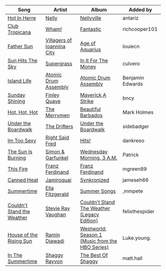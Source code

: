 | Song | Artist | Album | Added by |
|-|-|-|-|
| [Hot In Herre](https://open.spotify.com/track/04KTF78FFg8sOHC1BADqbY) | [Nelly](https://open.spotify.com/artist/2gBjLmx6zQnFGQJCAQpRgw) | [Nellyville](https://open.spotify.com/album/4HUUHHXBXImwksfbSPqE7q) | antariz |
| [Club Tropicana](https://open.spotify.com/track/6tASfEUyB7lE2r6DLzURji) | [Wham!](https://open.spotify.com/artist/5lpH0xAS4fVfLkACg9DAuM) | [Fantastic](https://open.spotify.com/album/6vihnceXTNegYbpurc6qkR) | richcooper101 |
| [Father Sun](https://open.spotify.com/track/6iBFDGfsd1d96N97TdQHjh) | [Villagers of Ioannina City](https://open.spotify.com/artist/0N8D2mPKMd3MWIhqdfpTBp) | [Age of Aquarius](https://open.spotify.com/album/6qvEBNlB4rS4trNxuP2gAe) | louiecn |
| [Sun Hits The Sky](https://open.spotify.com/track/0mIZErjrNQzOTDtn4UYflo) | [Supergrass](https://open.spotify.com/artist/0sHeX8oQ6o7xic3wMf4NBU) | [In It For The Money](https://open.spotify.com/album/67qnhGyaN6Z0PYJMEePzjW) | culvero |
| [Island Life](https://open.spotify.com/track/5EJkHU29YO57aBg3JFeQuI) | [Atomic Drum Assembly](https://open.spotify.com/artist/4LzLMRGejol2nWDb61fLws) | [Atomic Drum Assembly](https://open.spotify.com/album/5zQQA2PrCzkv3RbDaq32dL) | Benjamin Edwards |
| [Sunday Shining](https://open.spotify.com/track/1zoQeNvtQRMm1LqCWlG9S5) | [Finley Quaye](https://open.spotify.com/artist/1pf3joSSGlPRxmUoWSsh1W) | [Maverick A Strike](https://open.spotify.com/album/7wvOewuyOTcqyE5Xog0dp8) | bncy |
| [Hot, Hot, Hot](https://open.spotify.com/track/2WnuZrTT5RMz8NQLE4stuV) | [The Merrymen](https://open.spotify.com/artist/72ecQ6NCi63MfEszwzIi4S) | [Beautiful Barbados](https://open.spotify.com/album/3KV47w5YPnOC6NNX6kANoW) | Mark Holmes |
| [Under the Boardwalk](https://open.spotify.com/track/65jrjEhWfAvysKfnojk1i0) | [The Drifters](https://open.spotify.com/artist/1FqqOl9itIUpXr4jZPIVoT) | [Under the Boardwalk](https://open.spotify.com/album/7AgI5vniflcbh86Znea7yM) | sidebadger |
| [Im Too Sexy](https://open.spotify.com/track/7CPXR2W1McHKi0OfKwHRMc) | [Right Said Fred](https://open.spotify.com/artist/15ajdFAi5bjj5pS9laBfBL) | [Hits!](https://open.spotify.com/album/2yAcQenJXX0rQ1SUkxmM6p) | dankreso |
| [The Sun Is Burning](https://open.spotify.com/track/3bophIN3WTxzLd4yiIZv6X) | [Simon & Garfunkel](https://open.spotify.com/artist/70cRZdQywnSFp9pnc2WTCE) | [Wednesday Morning, 3 A.M.](https://open.spotify.com/album/5pnJrocLlZ3FWEbcr2PTz0) | Patrick |
| [This Fire](https://open.spotify.com/track/3Obu3jvFSfgLF3pSbi64Vj) | [Franz Ferdinand](https://open.spotify.com/artist/0XNa1vTidXlvJ2gHSsRi4A) | [Franz Ferdinand](https://open.spotify.com/album/0vi5ePiEHrGZJF7QhnDW2z) | mgreen89 |
| [Canned Heat](https://open.spotify.com/track/0RWqE2ZaulvnN1i40qIhDh) | [Jamiroquai](https://open.spotify.com/artist/6J7biCazzYhU3gM9j1wfid) | [Synkronized](https://open.spotify.com/album/3JB06rUbAbdK0QEyDM0YKI) | jameseh66 |
| [Summertime](https://open.spotify.com/track/6uqcvCdp6giqmdIppFkHk7) | [Ella Fitzgerald](https://open.spotify.com/artist/5V0MlUE1Bft0mbLlND7FJz) | [Summer Songs](https://open.spotify.com/album/1ncxBirElqnBiCBIg0r96v) | ,mmpete |
| [Couldn't Stand the Weather](https://open.spotify.com/track/5HDvQApGjUbbIMqRBeRm2e) | [Stevie Ray Vaughan](https://open.spotify.com/artist/5fsDcuclIe8ZiBD5P787K1) | [Couldn't Stand The Weather (Legacy Edition)](https://open.spotify.com/album/5vxBOzakDbJleNA1rbA7FQ) | felixthespider |
| [House of the Rising Sun](https://open.spotify.com/track/3jb5n6KllNkxTijoREKmXX) | [Ramin Djawadi](https://open.spotify.com/artist/1hCkSJcXREhrodeIHQdav8) | [Westworld: Season 1 (Music from the HBO Series)](https://open.spotify.com/album/43pttVYo7IjBvive3uebVF) | Luke.young. |
| [In The Summertime](https://open.spotify.com/track/0COid4yuRhbLqTkgzhu9k9) | [Shaggy](https://open.spotify.com/artist/5EvFsr3kj42KNv97ZEnqij)<br>[Rayvon](https://open.spotify.com/artist/4hB4SmzreXMTGWYj7KQ7QN) | [The Best Of Shaggy](https://open.spotify.com/album/7pQBEwqMuSDCzqCiEOBDIi) | matt.hall |